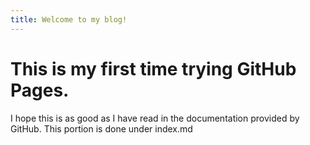 ```yaml
---
title: Welcome to my blog!
---
```

# This is my first time trying GitHub Pages.
<p> I hope this is as good as I have read in the documentation provided by GitHub.
This portion is done under index.md </p>
